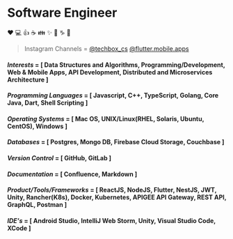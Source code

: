 # Software Engineer

:heart: :computer: :+1: :coffee: :family: :sparkles: :thinking: :capricorn: :metal:

<!---
>Udemy Course Author = <a href="https://www.udemy.com/course/go-api-development/?couponCode=3679F402160D72A10115" target="_blank">GO API Development</a>
--->

>Instagram Channels = [@techbox_cs](https://www.instagram.com/techbox_cs/)  [@flutter.mobile.apps](https://www.instagram.com/flutter.mobile.apps/) 

#### *Interests* = [ Data Structures and Algorithms, Programming/Development, Web & Mobile Apps, API Development, Distributed and Microservices Architecture ]
#### *Programming Languages* = [ Javascript, C++, TypeScript, Golang, Core Java, Dart, Shell Scripting ]
#### *Operating Systems* = [ Mac OS, UNIX/Linux(RHEL, Solaris, Ubuntu, CentOS), Windows ]
#### *Databases* = [ Postgres, Mongo DB, Firebase Cloud Storage, Couchbase ]
#### *Version Control* = [ GitHub, GitLab ]
#### *Documentation* = [ Confluence, Markdown ]
#### *Product/Tools/Frameworks* = [ ReactJS, NodeJS, Flutter, NestJS, JWT, Unity, Rancher(K8s), Docker, Kubernetes, APIGEE API Gateway, REST API, GraphQL, Postman ]
#### *IDE's* = [ Android Studio, IntelliJ Web Storm, Unity, Visual Studio Code, XCode ]

